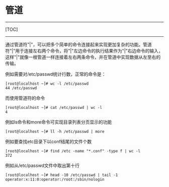 # 管道

------

[TOC]

------

通过管道符"|"，可以把多个简单的命令连接起来实现更加复杂的功能。管道符"|"用于连接左右两个命令，将"|"左边命令的执行结果作为"|"右边命令的输入，这样"|"就像一根管道一样连接着左右两条命令，并在管道中实现数据从左至右的传输。

例如需要对/etc/passwd统计行数，正常的命令是：

```shell
[root@localhost ~]# wc -l /etc/passwd
44 /etc/passwd
```

而使用管道符的命令

```shell
[root@localhost ~]# cat /etc/passwd | wc -l
4
```

例如ls命令和more命令可实现目录列表分页显示的功能

```shell
[root@localhost ~]# ll -h /etc/passwd | more
```

例如要查找etc目录下以conf结尾的文件个数

```shell
[root@localhost ~]# find /etc -name "*.conf" -type f | wc -l
372
```

例如从/etc/passwd文件中取出第十行

```shell
[root@localhost ~]# head -10 /etc/passwd | tail -1
operator:x:11:0:operator:/root:/sbin/nologin
```

